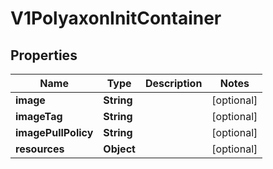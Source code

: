 

# V1PolyaxonInitContainer


## Properties

Name | Type | Description | Notes
------------ | ------------- | ------------- | -------------
**image** | **String** |  |  [optional]
**imageTag** | **String** |  |  [optional]
**imagePullPolicy** | **String** |  |  [optional]
**resources** | **Object** |  |  [optional]



